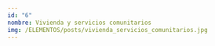 ```yaml
---
id: "6"
nombre: Vivienda y servicios comunitarios
img: /ELEMENTOS/posts/vivienda_servicios_comunitarios.jpg
---
```

